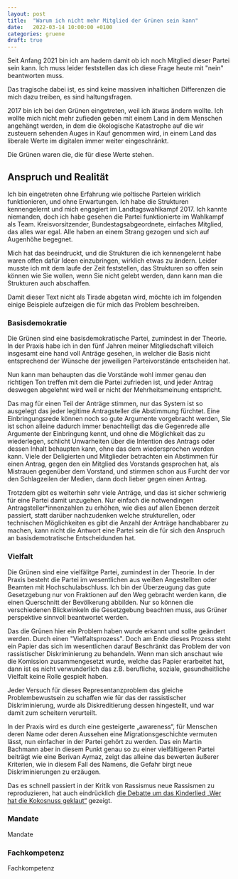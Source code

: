 ```yaml
---
layout: post
title:  "Warum ich nicht mehr Mitglied der Grünen sein kann"
date:   2022-03-14 10:00:00 +0100
categories: gruene
draft: true
---
```


Seit Anfang 2021 bin ich am hadern damit ob ich noch Mitglied dieser Partei sein kann. Ich muss leider feststellen das
ich diese Frage heute mit "nein" beantworten muss.

Das tragische dabei ist, es sind keine massiven inhaltichen Differenzen die mich dazu treiben, es sind haltungsfragen.

2017 bin ich bei den Grünen eingetreten, weil ich ätwas ändern wollte. Ich wollte mich nicht mehr zufieden geben mit
einem Land in dem Menschen angehängt werden, in dem die ökologische Katastrophe auf die wir zusteuern sehenden Auges
in Kauf genommen wird, in einem Land das liberale Werte im digitalen immer weiter eingeschränkt.

Die Grünen waren die, die für diese Werte stehen.

## Anspruch und Realität

Ich bin eingetreten ohne Erfahrung wie poltische Parteien wirklich funktionieren, und ohne
Erwartungen. Ich habe die Strukturen kennengelernt und mich engagiert im Landtagswahlkampf 2017. Ich kannte niemanden,
doch ich habe gesehen die Partei funktionierte im Wahlkampf als Team. Kreisvorsitzender, Bundestagsabgeordnete,
einfaches Mitglied, das alles war egal. Alle haben an einem Strang gezogen und sich auf Augenhöhe begegnet.

Mich hat das beeindruckt, und die Strukturen die ich kennengelernt habe waren offen dafür Ideen einzubringen, wirklich
etwas zu ändern. Leider musste ich mit dem laufe der Zeit feststellen, das Strukturen so offen sein können wie Sie
wollen, wenn Sie nicht gelebt werden, dann kann man die Strukturen auch abschaffen.

Damit dieser Text nicht als Tirade abgetan wird, möchte ich im folgenden einige Beispiele aufzeigen
die für mich das Problem beschreiben.

### Basisdemokratie

Die Grünen sind eine basisdemokratische Partei, zumindest in der Theorie. In der Praxis habe ich in den fünf Jahren
meiner Mitgliedschaft villeich insgesamt eine hand voll Anträge gesehen, in welcher die Basis nicht
entsprechend der Wünsche der jeweiligen Parteivorstände entscheiden hat.

Nun kann man behaupten das die Vorstände wohl immer genau den richtigen Ton treffen mit dem die Partei
zufrieden ist, und jeder Antrag deswegen abgelehnt wird weil er nicht der Mehrheitsmeinung entspricht.

Das mag für einen Teil der Anträge stimmen, nur das System ist so ausgelegt das jeder legitime Antragsteller die
Abstimmung fürchtet. Eine Einbringungsrede können noch so gute Argumente vorgebracht werden, Sie ist schon alleine
dadurch immer benachteiligt das die Gegenrede alle Argumente der Einbringung kennt, und ohne die Möglichkeit das zu
wiederlegen, schlicht Unwarheiten über die Intention des Antrags oder dessen Inhalt behaupten kann, ohne das dem
wiedersprochen werden kann. Viele der Deligierten und Mitglieder betrachten ein Abstimmen für einen Antrag, gegen den
ein Mitglied des Vorstands gesprochen hat, als Mistrauen gegenüber dem Vorstand, und stimmen schon aus Furcht der
vor den Schlagzeilen der Medien, dann doch lieber gegen einen Antrag.

Trotzdem gibt es weiterhin sehr viele Anträge, und das ist sicher schwierig für eine Partei damit unzugehen. Nur
einfach die notwendingen Antragsteller*innenzahlen zu erhöhen, wie dies auf allen Ebenen derzeit passiert, statt darüber
nachzudenken welche strukturellen, oder technischen Möglichkeiten es gibt die Anzahl der Anträge handhabbarer zu machen,
kann nicht die Antwort eine Partei sein die für sich den Anspruch an basisdemotratische Entscheidunden hat.

### Vielfalt

Die Grünen sind eine vielfälitge Partei, zumindest in der Theorie. In der Praxis besteht die Partei im wesentlichen aus
weißen Angestellten oder Beamten mit Hochschulabschluss. Ich bin der Überzeugung das gute Gesetzgebung nur von
Fraktionen auf den Weg gebracht werden kann, die einen Querschnitt der Bevölkerung abbilden. Nur so können die
verschiedenen Blickwinkeln die Gesetzgebung beachten muss, aus Grüner perspektive sinnvoll beantwortet werden.

Das die Grünen hier ein Problem haben wurde erkannt und sollte geändert werden. Durch einen "Vielfaltsprozess". Doch am
Ende dieses Prozess steht ein Papier das sich im wesentlichen darauf Beschränkt das Problem der von rassistischer
Diskriminierung zu behandeln. Wenn man sich anschaut wie die Komission zusammengesetzt wurde, welche das Papier
erarbeitet hat, dann ist es nicht verwunderlich das z.B. berufliche, soziale, gesundheitliche Vielfalt keine Rolle
gespielt haben.

Jeder Versuch für dieses Representanzproblem das gleiche Problembewustsein zu schaffen wie für das der rassistischer
Diskriminierung, wurde als Diskreditierung dessen hingestellt, und war damit zum scheitern verurteilt.

In der Praxis wird es durch eine gesteigerte „awareness“, für Menschen deren Name oder deren Aussehen eine
Migrationsgeschichte vermuten lässt, nun einfacher in der Partei gehört zu werden. Das ein Martin Bachmann aber in
diesem Punkt genau so zu einer vielfältigeren Partei beiträgt wie eine Berivan Aymaz, zeigt das alleine das bewerten
äußerer Kriterien, wie in diesem Fall des Namens, die Gefahr birgt neue Diskriminierungen zu erzäugen.

Das es schnell passiert in der Kritik von Rassismus neue Rassismen zu reproduzieren, hat auch eindrücklich
[die Debatte um das Kinderlied „Wer hat die Kokosnuss geklaut“](https://taz.de/Rassismus-in-Kinderbuechern/!5826402/)
gezeigt.

### Mandate

Mandate

### Fachkompetenz

Fachkompetenz

### 
